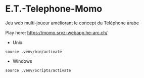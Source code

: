 # E.T.-Telephone-Momo
Jeu web multi-joueur améliorant le concept du Téléphone arabe

Play here: https://momo.srvz-webapp.he-arc.ch/


* Unix
```
source .venv/bin/activate
```

* Windows
```
source .venv/Scripts/activate
```
